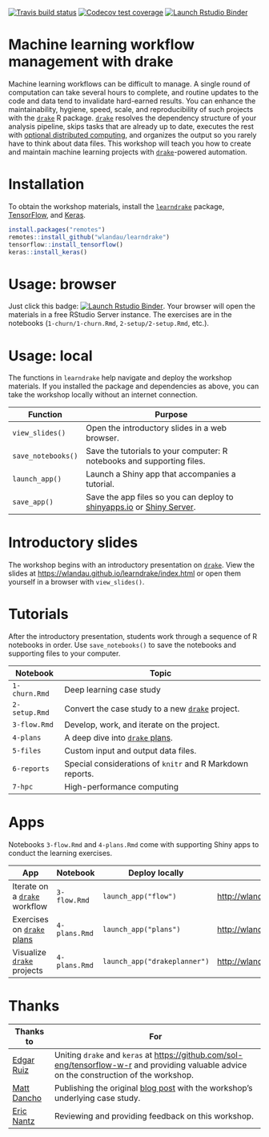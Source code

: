 
[![Travis build
status](https://travis-ci.org/wlandau/learndrake.svg?branch=master)](https://travis-ci.org/wlandau/learndrake)
[![Codecov test
coverage](https://codecov.io/gh/wlandau/learndrake/branch/master/graph/badge.svg)](https://codecov.io/gh/wlandau/learndrake?branch=master)
[![Launch Rstudio
Binder](http://mybinder.org/badge_logo.svg)](https://mybinder.org/v2/gh/wlandau/learndrake/binder?urlpath=rstudio)

# Machine learning workflow management with drake

Machine learning workflows can be difficult to manage. A single round of
computation can take several hours to complete, and routine updates to
the code and data tend to invalidate hard-earned results. You can
enhance the maintainability, hygiene, speed, scale, and reproducibility
of such projects with the [`drake`](https://github.com/ropensci/drake) R
package. [`drake`](https://github.com/ropensci/drake) resolves the
dependency structure of your analysis pipeline, skips tasks that are
already up to date, executes the rest with [optional distributed
computing](https://ropenscilabs.github.io/drake-manual/hpc.html), and
organizes the output so you rarely have to think about data files. This
workshop will teach you how to create and maintain machine learning
projects with [`drake`](https://github.com/ropensci/drake)-powered
automation.

# Installation

To obtain the workshop materials, install the
[`learndrake`](https://github.com/wlandau/learndrake) package,
[TensorFlow](https://www.tensorflow.org), and
[Keras](https://keras.io/).

``` r
install.packages("remotes")
remotes::install_github("wlandau/learndrake")
tensorflow::install_tensorflow()
keras::install_keras()
```

# Usage: browser

Just click this badge: [![Launch Rstudio
Binder](http://mybinder.org/badge_logo.svg)](https://mybinder.org/v2/gh/wlandau/learndrake/binder?urlpath=rstudio).
Your browser will open the materials in a free RStudio Server instance.
The exercises are in the notebooks (`1-churn/1-churn.Rmd`,
`2-setup/2-setup.Rmd`, etc.).

# Usage: local

The functions in `learndrake` help navigate and deploy the workshop
materials. If you installed the package and dependencies as above, you
can take the workshop locally without an internet
connection.

| Function           | Purpose                                                                                                                                                  |
| ------------------ | -------------------------------------------------------------------------------------------------------------------------------------------------------- |
| `view_slides()`    | Open the introductory slides in a web browser.                                                                                                           |
| `save_notebooks()` | Save the tutorials to your computer: R notebooks and supporting files.                                                                                   |
| `launch_app()`     | Launch a Shiny app that accompanies a tutorial.                                                                                                          |
| `save_app()`       | Save the app files so you can deploy to [shinyapps.io](https://www.shinyapps.io) or [Shiny Server](https://www.rstudio.com/products/shiny/shiny-server). |

# Introductory slides

The workshop begins with an introductory presentation on
[`drake`](https://github.com/ropensci/drake). View the slides at
<https://wlandau.github.io/learndrake/index.html> or open them yourself
in a browser with `view_slides()`.

# Tutorials

After the introductory presentation, students work through a sequence of
R notebooks in order. Use `save_notebooks()` to save the notebooks and
supporting files to your
computer.

| Notebook      | Topic                                                                                     |
| ------------- | ----------------------------------------------------------------------------------------- |
| `1-churn.Rmd` | Deep learning case study                                                                  |
| `2-setup.Rmd` | Convert the case study to a new [`drake`](https://github.com/ropensci/drake) project.     |
| `3-flow.Rmd`  | Develop, work, and iterate on the project.                                                |
| `4-plans`     | A deep dive into [`drake` plans](https://ropenscilabs.github.io/drake-manual/plans.html). |
| `5-files`     | Custom input and output data files.                                                       |
| `6-reports`   | Special considerations of `knitr` and R Markdown reports.                                 |
| `7-hpc`       | High-performance computing                                                                |

# Apps

Notebooks `3-flow.Rmd` and `4-plans.Rmd` come with supporting Shiny apps
to conduct the learning
exercises.

| App                                                                                  | Notebook      | Deploy locally               | Public URL                                    |
| ------------------------------------------------------------------------------------ | ------------- | ---------------------------- | --------------------------------------------- |
| Iterate on a [`drake`](https://github.com/ropensci/drake) workflow                   | `3-flow.Rmd`  | `launch_app("flow")`         | <http://wlandau.shinyapps.io/learndrakeflow>  |
| Exercises on [`drake` plans](https://ropenscilabs.github.io/drake-manual/plans.html) | `4-plans.Rmd` | `launch_app("plans")`        | <http://wlandau.shinyapps.io/learndrakeplans> |
| Visualize [`drake`](https://github.com/ropensci/drake) projects                      | `4-plans.Rmd` | `launch_app("drakeplanner")` | <http://wlandau.shinyapps.io/drakeplanner>    |

# Thanks

| Thanks to                                   | For                                                                                                                                                         |
| ------------------------------------------- | ----------------------------------------------------------------------------------------------------------------------------------------------------------- |
| [Edgar Ruiz](https://github.com/edgararuiz) | Uniting `drake` and `keras` at <https://github.com/sol-eng/tensorflow-w-r> and providing valuable advice on the construction of the workshop.               |
| [Matt Dancho](https://github.com/mdancho84) | Publishing the original [blog post](https://blogs.rstudio.com/tensorflow/posts/2018-01-11-keras-customer-churn/) with the workshop’s underlying case study. |
| [Eric Nantz](https://github.com/rpodcast)   | Reviewing and providing feedback on this workshop.                                                                                                          |
